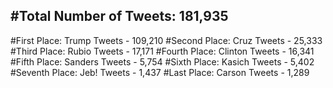 #Total Number of Tweets: 181,935 
---
#First Place: Trump Tweets - 109,210
#Second Place: Cruz Tweets - 25,333
#Third Place: Rubio Tweets - 17,171
#Fourth Place: Clinton Tweets - 16,341
#Fifth Place: Sanders Tweets - 5,754
#Sixth Place: Kasich Tweets - 5,402
#Seventh Place: Jeb! Tweets - 1,437
#Last Place: Carson Tweets - 1,289
